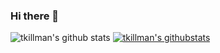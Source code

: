 ### Hi there 👋

<!--
**tkillman/tkillman** is a ✨ _special_ ✨ repository because its `README.md` (this file) appears on your GitHub profile.

Here are some ideas to get you started:

- 🔭 I’m currently working on ...
- 🌱 I’m currently learning ...
- 👯 I’m looking to collaborate on ...
- 🤔 I’m looking for help with ...
- 💬 Ask me about ...
- 📫 How to reach me: ...
- 😄 Pronouns: ...
- ⚡ Fun fact: ...
-->
![tkillman's github stats](https://github-readme-stats.vercel.app/api?username=tkillman&show_icons=true)
[![tkillman's githubstats](https://github-readme-stats.vercel.app/api/top-langs/?username=tkillman&show_icons=true&hide_border=true&title_color=004386&icon_color=004386&layout=compact)](https://github.com/tkillman)
